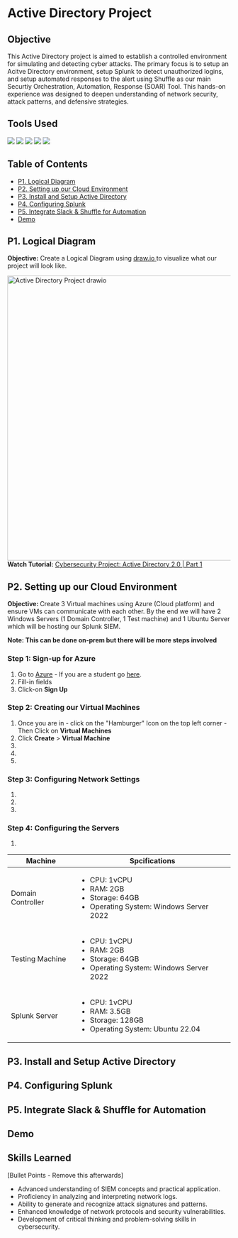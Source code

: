 # Active Directory Project

## Objective
This Active Directory project is aimed to establish a controlled environment for simulating and detecting cyber attacks. The primary focus is to setup an Acitve Directory environment, setup Splunk to detect unauthorized logins, and setup automated responses to the alert using Shuffle as our main Securtiy Orchestration, Automation, Response (SOAR) Tool. This hands-on experience was designed to deepen understanding of network security, attack patterns, and defensive strategies.



## Tools Used
<p>
  <img src="https://img.shields.io/badge/-Splunk-000000?&style=for-the-badge&logo=Splunk&logoColor=white" />
  <img src="https://img.shields.io/badge/-Windows%20Server-737373?&style=for-the-badge&logo=Microsoft&logoColor=white" />
  <img src="https://img.shields.io/badge/-Ubuntu%20Server-E95420?&style=for-the-badge&logo=Ubuntu&logoColor=white" />
  <img src="https://img.shields.io/badge/-Slack-4A154B?&style=for-the-badge&logo=Slack&logoColor=white" />
  <img src="https://img.shields.io/badge/-Azure-0078D4?&style=for-the-badge&logo=Microsoft%20Azure&logoColor=white" />


</p>

## Table of Contents
- <a href="https://github.com/jonasm2-cs/Active-Directory-Project/blob/main/README.md#p1-logical-diagram">P1. Logical Diagram</a>
- <a href="https://github.com/jonasm2-cs/Active-Directory-Project/blob/main/README.md#p2-setting-up-our-cloud-environment">P2. Setting up our Cloud Environment</a>
- <a href="https://github.com/jonasm2-cs/Active-Directory-Project/blob/main/README.md#p3-install-and-setup-active-directory">P3. Install and Setup Active Directory</a>
- <a href="https://github.com/jonasm2-cs/Active-Directory-Project/blob/main/README.md#p4-configuring-splunk">P4. Configuring Splunk</a>
- <a href="https://github.com/jonasm2-cs/Active-Directory-Project/blob/main/README.md#p5-integrate-slack--shuffle-for-automation">P5. Integrate Slack & Shuffle for Automation</a>
- <a href="https://google.com">Demo</a>



## P1. Logical Diagram
<p><b>Objective:</b> Create a Logical Diagram using <a href ="https://app.diagrams.net/">draw.io </a> to visualize what our project will look like.</p>
<img width="1027" height="642" alt="Active Directory Project drawio" src="https://github.com/user-attachments/assets/6511a62c-539d-4b23-9382-dd63854f7ee5" />
<b>Watch Tutorial:</b> <a href="https://www.youtube.com/watch?v=1nX6_Nlly-4&ab_channel=MyDFIR"> Cybersecurity Project: Active Directory 2.0 | Part 1 </a>

## P2. Setting up our Cloud Environment
<p><b>Objective: </b> Create 3 Virtual machines using Azure (Cloud platform) and ensure VMs can communicate with each other. By the end we will have 2 Windows Servers (1 Domain Controller, 1 Test machine) and 1 Ubuntu Server which will be hosting our Splunk SIEM.</p><strong>Note: This can be done on-prem but there will be more steps involved</strong>

### Step 1: Sign-up for Azure
1. Go to [Azure](https://azure.microsoft.com/en-ca/pricing/purchase-options/azure-account) - If you are a student go [here](https://azure.microsoft.com/en-us/free/students).
3. Fill-in fields 
4. Click-on **Sign Up**

### Step 2: Creating our Virtual Machines
1. Once you are in - click on the "Hamburger" Icon on the top left corner - Then Click on **Virtual Machines**
2. Click **Create** > **Virtual Machine**
3. 
4. 
5. 


### Step 3: Configuring Network Settings
1. 
2. 
3. 

### Step 4: Configuring the Servers
1. 
| Machine | Spcifications |
|-------------------|--------------------|
| Domain Controller | <ul><li>CPU: 1vCPU</li><li>RAM: 2GB</li><li>Storage: 64GB</li><li>Operating System: Windows Server 2022</li></ul> |
| Testing Machine   | <ul><li>CPU: 1vCPU</li><li>RAM: 2GB</li><li>Storage: 64GB</li><li>Operating System: Windows Server 2022</li></ul> |
| Splunk Server     | <ul><li>CPU: 1vCPU</li><li>RAM: 3.5GB</li><li>Storage: 128GB</li><li>Operating System: Ubuntu 22.04</li></ul> |

## P3. Install and Setup Active Directory
## P4. Configuring Splunk 
## P5. Integrate Slack & Shuffle for Automation

## Demo

## Skills Learned
[Bullet Points - Remove this afterwards]

- Advanced understanding of SIEM concepts and practical application.
- Proficiency in analyzing and interpreting network logs.
- Ability to generate and recognize attack signatures and patterns.
- Enhanced knowledge of network protocols and security vulnerabilities.
- Development of critical thinking and problem-solving skills in cybersecurity.
